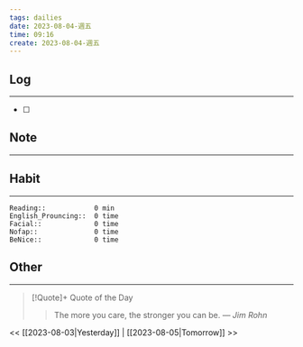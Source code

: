 ```yaml
---
tags: dailies  
date: 2023-08-04-週五
time: 09:16
create: 2023-08-04-週五
---
```


## Log
---
- [ ] 

## Note
---

## Habit
---
```
Reading::            0 min
English_Prouncing::  0 time
Facial::             0 time
Nofap::              0 time
BeNice::             0 time

```
## Other
---

> [!Quote]+ Quote of the Day
> > The more you care, the stronger you can be.
> — <cite>Jim Rohn</cite>

<< [[2023-08-03|Yesterday]] | [[2023-08-05|Tomorrow]] >>